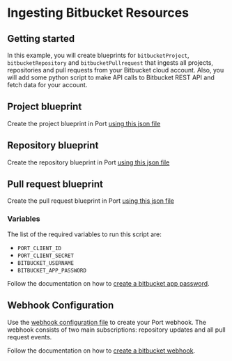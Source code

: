 # Ingesting Bitbucket Resources


## Getting started

In this example, you will create blueprints for `bitbucketProject`, `bitbucketRepository` and `bitbucketPullrequest` that ingests all projects, repositories and pull requests from your Bitbucket cloud account. Also, you will add some python script to make API calls to Bitbucket REST API and fetch data for your account. 

## Project blueprint
Create the project blueprint in Port [using this json file](./resources/project.json)

## Repository blueprint
Create the repository blueprint in Port [using this json file](./resources/repository.json)

## Pull request blueprint
Create the pull request blueprint in Port [using this json file](./resources/pullrequest.json)


### Variables

The list of the required variables to run this script are:
- `PORT_CLIENT_ID`
- `PORT_CLIENT_SECRET`
- `BITBUCKET_USERNAME`
- `BITBUCKET_APP_PASSWORD`


Follow the documentation on how to [create a bitbucket app password](https://support.atlassian.com/bitbucket-cloud/docs/create-an-app-password/). 


## Webhook Configuration
Use the [webhook configuration file](./resources/webhook_configuration.json) to create your Port webhook. 
The webhook consists of two main subscriptions: repository updates and all pull request events.

Follow the documentation on how to [create a bitbucket webhook](https://support.atlassian.com/bitbucket-cloud/docs/manage-webhooks/). 